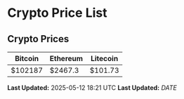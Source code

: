 # Crypto Price List

## Crypto Prices
| Bitcoin | Ethereum | Litecoin |
| ------- | -------- | -------- |
| $102187 | $2467.3 | $101.73 |
**Last Updated:** 2025-05-12 18:21 UTC
**Last Updated:** $DATE$
